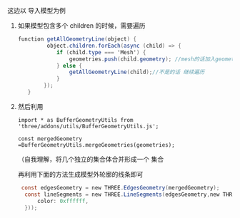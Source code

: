 这边以 导入模型为例

1. 如果模型包含多个 children 的时候，需要遍历
    
    ```glsl
    function getAllGeometryLine(object) {
             object.children.forEach(async (child) => {
                if (child.type === 'Mesh') {
                    geometries.push(child.geometry); //mesh的话加入geometries
                } else {
                    getAllGeometryLine(child);//不是的话 继续遍历
                }
            });
       }
    ```
    
2. 然后利用
    
    `import * as BufferGeometryUtils from 'three/addons/utils/BufferGeometryUtils.js';`
    
    `const mergedGeometry  =BufferGeometryUtils.mergeGeometries(geometries);`
    
    （自我理解，将几个独立的集合体合并形成一个 集合
    
    再利用下面的方法生成模型外轮廓的线条即可
    
    ```glsl
     const edgesGeometry = new THREE.EdgesGeometry(mergedGeometry); 
      const lineSegments = new THREE.LineSegments(edgesGeometry,new THREE.LineBasicMaterial({
          color: 0xffffff,
      }));
    ```